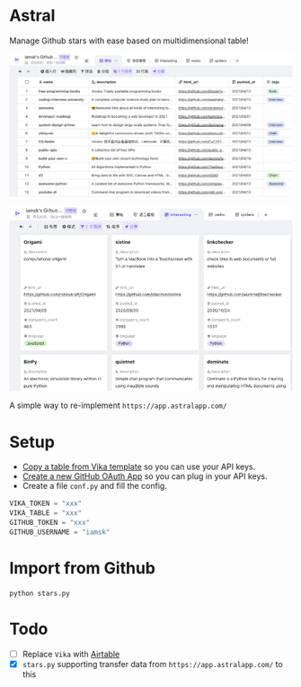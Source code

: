 # Astral

Manage Github stars with ease based on multidimensional table!

![raw data](./1.png)

![filter data](./2.png)

A simple way to re-implement `https://app.astralapp.com/`

# Setup

- [Copy a table from Vika template](https://vika.cn/share/shrauFMzaw7EqxXkinmwg) so you can use your API keys.
- [Create a new GitHub OAuth App](https://developer.github.com/apps/building-oauth-apps/creating-an-oauth-app/) so you can plug in your API keys.
- Create a file `conf.py` and fill the config.

```python
VIKA_TOKEN = "xxx"
VIKA_TABLE = "xxx"
GITHUB_TOKEN = "xxx"
GITHUB_USERNAME = "iamsk"
```

# Import from Github

```shell script
python stars.py
```

# Todo

- [ ] Replace `Vika` with [Airtable](https://airtable.com/)
- [x] `stars.py` supporting transfer data from `https://app.astralapp.com/` to this
